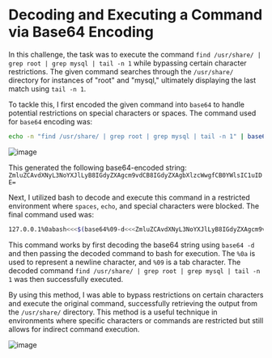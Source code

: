 # Decoding and Executing a Command via Base64 Encoding
In this challenge, the task was to execute the command `find /usr/share/ | grep root | grep mysql | tail -n 1` while bypassing certain character restrictions. The given command searches through the `/usr/share/` directory for instances of "root" and "mysql," ultimately displaying the last match using `tail -n 1`.

To tackle this, I first encoded the given command into `base64` to handle potential restrictions on special characters or spaces. The command used for `base64` encoding was:
```bash
echo -n "find /usr/share/ | grep root | grep mysql | tail -n 1" | base64
```
![image](https://github.com/user-attachments/assets/ae99825f-5661-4eae-86da-ba3b3ec2c1c1)

This generated the following base64-encoded string:
` ZmluZCAvdXNyL3NoYXJlLyB8IGdyZXAgcm9vdCB8IGdyZXAgbXlzcWwgfCB0YWlsIC1uIDE= `

Next, I utilized bash to decode and execute this command in a restricted environment where `spaces`, `echo`, and special characters were blocked. The final command used was:

```bash
127.0.0.1%0abash<<<$(base64%09-d<<<ZmluZCAvdXNyL3NoYXJlLyB8IGdyZXAgcm9vdCB8IGdyZXAgbXlzcWwgfCB0YWlsIC1uIDE=)
```

This command works by first decoding the base64 string using `base64 -d` and then passing the decoded command to bash for execution. The `%0a` is used to represent a newline character, and `%09` is a tab character. The decoded command `find /usr/share/ | grep root | grep mysql | tail -n 1` was then successfully executed.

By using this method, I was able to bypass restrictions on certain characters and execute the original command, successfully retrieving the output from the `/usr/share/` directory. This method is a useful technique in environments where specific characters or commands are restricted but still allows for indirect command execution.

![image](https://github.com/user-attachments/assets/7a7b06c4-a604-4fe8-aee0-8fa72aabd220)

